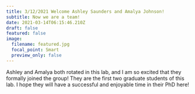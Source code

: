 ```yaml
---
title: 3/12/2021 Welcome Ashley Saunders and Amalya Johnson!
subtitle: Now we are a team!
date: 2021-03-14T06:15:46.210Z
draft: false
featured: false
image:
  filename: featured.jpg
  focal_point: Smart
  preview_only: false
---
```

Ashley and Amalya both rotated in this lab, and I am so excited that they formally joined the group! They are the first two graduate students of this lab. I hope they will have a successful and enjoyable time in their PhD here!
